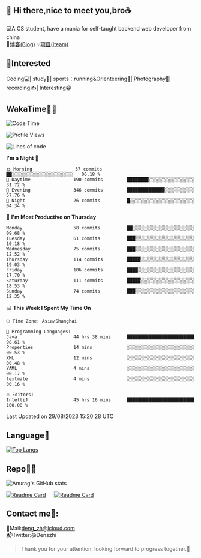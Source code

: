 👋 Hi there,nice to meet you,bro☕
---
💻A CS student, have a mania for self-taught backend web developer from china   
📌[博客(Blog)](https://github.com/HealUP/MyBlog)
💡[项目(Iteam)](https://healup.github.io/)

 <!-- waka-box start -->
 <!-- waka-box end -->
 
🧲**Interested**
--
Coding💻| study📖| sports：running&Orienteering🏃‍| Photography📸| recording✍️| Interesting😁

WakaTime👨‍💻
---
<!--START_SECTION:waka-->
![Code Time](http://img.shields.io/badge/Code%20Time-438%20hrs%203%20mins-blue)

![Profile Views](http://img.shields.io/badge/Profile%20Views-1-blue)

![Lines of code](https://img.shields.io/badge/From%20Hello%20World%20I%27ve%20Written-168.6%20thousand%20lines%20of%20code-blue)

**I'm a Night 🦉** 

```text
🌞 Morning                37 commits          ██░░░░░░░░░░░░░░░░░░░░░░░   06.18 % 
🌆 Daytime                190 commits         ████████░░░░░░░░░░░░░░░░░   31.72 % 
🌃 Evening                346 commits         ██████████████░░░░░░░░░░░   57.76 % 
🌙 Night                  26 commits          █░░░░░░░░░░░░░░░░░░░░░░░░   04.34 % 
```
📅 **I'm Most Productive on Thursday** 

```text
Monday                   58 commits          ██░░░░░░░░░░░░░░░░░░░░░░░   09.68 % 
Tuesday                  61 commits          ███░░░░░░░░░░░░░░░░░░░░░░   10.18 % 
Wednesday                75 commits          ███░░░░░░░░░░░░░░░░░░░░░░   12.52 % 
Thursday                 114 commits         █████░░░░░░░░░░░░░░░░░░░░   19.03 % 
Friday                   106 commits         ████░░░░░░░░░░░░░░░░░░░░░   17.70 % 
Saturday                 111 commits         █████░░░░░░░░░░░░░░░░░░░░   18.53 % 
Sunday                   74 commits          ███░░░░░░░░░░░░░░░░░░░░░░   12.35 % 
```


📊 **This Week I Spent My Time On** 

```text
🕑︎ Time Zone: Asia/Shanghai

💬 Programming Languages: 
Java                     44 hrs 38 mins      █████████████████████████   98.61 % 
Properties               14 mins             ░░░░░░░░░░░░░░░░░░░░░░░░░   00.53 % 
XML                      12 mins             ░░░░░░░░░░░░░░░░░░░░░░░░░   00.48 % 
YAML                     4 mins              ░░░░░░░░░░░░░░░░░░░░░░░░░   00.17 % 
textmate                 4 mins              ░░░░░░░░░░░░░░░░░░░░░░░░░   00.16 % 

🔥 Editors: 
IntelliJ                 45 hrs 16 mins      █████████████████████████   100.00 % 
```


 Last Updated on 29/08/2023 15:20:28 UTC
<!--END_SECTION:waka-->

Language🚀
---
[![Top Langs](https://github-readme-stats.vercel.app/api/top-langs/?username=HealUP&layout=compact&hide_border=true)](https://github.com/HealUP)

Repo🧑‍💻
---
![Anurag's GitHub stats](https://github-readme-stats.vercel.app/api?username=HealUP&count_private=true&show_icons=true&theme=gruvbox&hide_border=true) 

[![Readme Card](https://github-readme-stats.vercel.app/api/pin/?username=HealUP&repo=InternetEy&theme=transparent)](https://github.com/HealUP/InternetEy) &emsp;
[![Readme Card](https://github-readme-stats.vercel.app/api/pin/?username=HealUP&repo=CampusExperience&theme=transparent)](https://github.com/HealUP/CampusExperience)


Contact me📱:
---
📮Mail:deng_zh@icloud.com  
📬Twitter:@Denszhi  

> Thank you for your attention, looking forward to progress together.🎉
